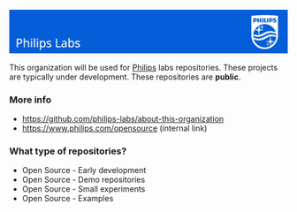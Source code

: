 ![Philips Labs](https://github.com/philips-labs/.github/blob/banner/profile/images/philips-banner.png)

This organization will be used for [Philips](https://philips.com) labs repositories. These projects are typically under development. These repositories are **public**.

### More info

- <https://github.com/philips-labs/about-this-organization>
- <https://www.philips.com/opensource> (internal link)

### What type of repositories?

- Open Source - Early development
- Open Source - Demo repositories
- Open Source - Small experiments
- Open Source - Examples
